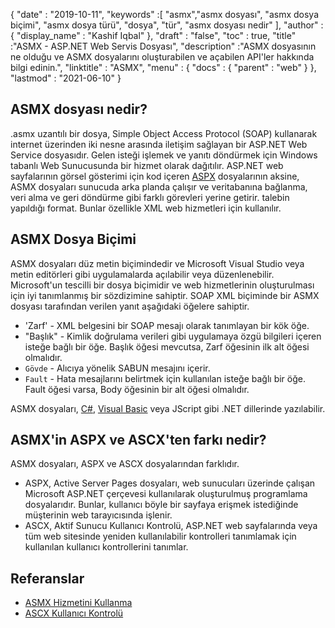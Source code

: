 {
  "date" : "2019-10-11",
  "keywords" :[ "asmx","asmx dosyası", "asmx dosya biçimi", "asmx dosya türü", "dosya", "tür", "asmx dosyası nedir" ],
  "author" : {
    "display_name" : "Kashif Iqbal"
},
  "draft" : "false",
  "toc" : true,
  "title" :"ASMX - ASP.NET Web Servis Dosyası",
  "description" :"ASMX dosyasının ne olduğu ve ASMX dosyalarını oluşturabilen ve açabilen API'ler hakkında bilgi edinin.",
  "linktitle" : "ASMX",
  "menu" : {
    "docs" : {
      "parent" : "web"
}
},
  "lastmod" : "2021-06-10"
}

## ASMX dosyası nedir?

.asmx uzantılı bir dosya, Simple Object Access Protocol (SOAP) kullanarak internet üzerinden iki nesne arasında iletişim sağlayan bir ASP.NET Web Service dosyasıdır. Gelen isteği işlemek ve yanıtı döndürmek için Windows tabanlı Web Sunucusunda bir hizmet olarak dağıtılır. ASP.NET web sayfalarının görsel gösterimi için kod içeren [ASPX](/tr/web/aspx/) dosyalarının aksine, ASMX dosyaları sunucuda arka planda çalışır ve veritabanına bağlanma, veri alma ve geri döndürme gibi farklı görevleri yerine getirir. talebin yapıldığı format. Bunlar özellikle XML web hizmetleri için kullanılır.

## ASMX Dosya Biçimi

ASMX dosyaları düz metin biçimindedir ve Microsoft Visual Studio veya metin editörleri gibi uygulamalarda açılabilir veya düzenlenebilir. Microsoft'un tescilli bir dosya biçimidir ve web hizmetlerinin oluşturulması için iyi tanımlanmış bir sözdizimine sahiptir. SOAP XML biçiminde bir ASMX dosyası tarafından verilen yanıt aşağıdaki öğelere sahiptir.

* 'Zarf' - XML belgesini bir SOAP mesajı olarak tanımlayan bir kök öğe.
* "Başlık" - Kimlik doğrulama verileri gibi uygulamaya özgü bilgileri içeren isteğe bağlı bir öğe. Başlık öğesi mevcutsa, Zarf öğesinin ilk alt öğesi olmalıdır.
* `Gövde` - Alıcıya yönelik SABUN mesajını içerir.
* `Fault` - Hata mesajlarını belirtmek için kullanılan isteğe bağlı bir öğe. Fault öğesi varsa, Body öğesinin bir alt öğesi olmalıdır.

ASMX dosyaları, [C#](/tr/programming/cs/), [Visual Basic](/tr/programming/vb/) veya JScript gibi .NET dillerinde yazılabilir.

## ASMX'in ASPX ve ASCX'ten farkı nedir?

ASMX dosyaları, ASPX ve ASCX dosyalarından farklıdır.

* ASPX, Active Server Pages dosyaları, web sunucuları üzerinde çalışan Microsoft ASP.NET çerçevesi kullanılarak oluşturulmuş programlama dosyalarıdır. Bunlar, kullanıcı böyle bir sayfaya erişmek istediğinde müşterinin web tarayıcısında işlenir.
* ASCX, Aktif Sunucu Kullanıcı Kontrolü, ASP.NET web sayfalarında veya tüm web sitesinde yeniden kullanılabilir kontrolleri tanımlamak için kullanılan kullanıcı kontrollerini tanımlar.

## Referanslar

* [ASMX Hizmetini Kullanma](https://docs.microsoft.com/en-us/xamarin/xamarin-forms/data-cloud/web-services/asmx)
* [ASCX Kullanıcı Kontrolü](https://beansoftware.com/ASP.NET-Tutorials/User-Control.aspx)

